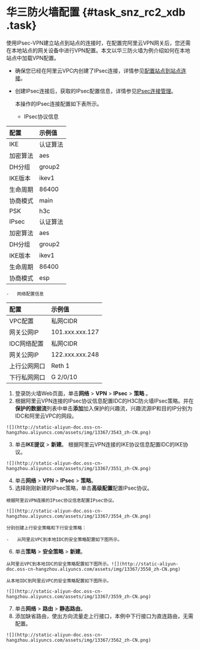 # 华三防火墙配置 {#task_snz_rc2_xdb .task}

使用IPsec-VPN建立站点到站点的连接时，在配置完阿里云VPN网关后，您还需在本地站点的网关设备中进行VPN配置。本文以华三防火墙为例介绍如何在本地站点中加载VPN配置。

-   确保您已经在阿里云VPC内创建了IPsec连接，详情参见[配置站点到站点连接](https://help.aliyun.com/document_detail/65072.html?spm=a2c4g.11186623.2.3.02pwkT)。

-   创建IPsec连接后，获取的IPsec配置信息，详情参见[IPsec连接管理](https://help.aliyun.com/document_detail/65288.html?spm=a2c4g.11186623.2.4.02pwkT)。

    本操作的IPsec连接配置如下表所示。

    -   IPsec协议信息

|配置|示例值|
|:-|:--|
|IKE|认证算法|sha1|
|加密算法|aes|
|DH分组|group2|
|IKE版本|ikev1|
|生命周期|86400|
|协商模式|main|
|PSK|h3c|
|IPsec|认证算法|sha1|
|加密算法|aes|
|DH分组|group2|
|IKE版本|ikev1|
|生命周期|86400|
|协商模式|esp|

    -   网络配置信息

|配置|示例值|
|:-|:--|
|VPC配置|私网CIDR|192.168.10.0/24|
|网关公网IP|101.xxx.xxx.127|
|IDC网络配置|私网CIDR|192.168.66.0/24|
|网关公网IP|122.xxx.xxx.248|
|上行公网网口|Reth 1|
|下行私网网口|G 2/0/10|


1.   登录防火墙Web页面，单击**网络** \> **VPN** \> **IPsec** \> **策略** 。 
2.   根据阿里云VPN连接的IPsec协议信息配置IDC的H3C防火墙IPsec策略。并在**保护的数据流**列表中单击**添加**加入保护的兴趣流，兴趣流源IP和目的IP分别为IDC和阿里云VPC的网段。 

    ![](http://static-aliyun-doc.oss-cn-hangzhou.aliyuncs.com/assets/img/13367/3543_zh-CN.png)

3.   单击**IKE提议** \> **新建**。 根据阿里云VPN连接的IKE协议信息配置IDC的IKE协议。

    ![](http://static-aliyun-doc.oss-cn-hangzhou.aliyuncs.com/assets/img/13367/3551_zh-CN.png)

4.   单击**网络** \> **VPN** \> **IPsec** \> **策略**。 
5.   选择刚刚新建的IPsec策略，单击**高级配置**配置IPsec协议。 

    根据阿里云VPN连接的IPsec协议信息配置IPsec协议。

    ![](http://static-aliyun-doc.oss-cn-hangzhou.aliyuncs.com/assets/img/13367/3554_zh-CN.png)

    分别创建上行安全策略和下行安全策略：

    -   从阿里云VPC到本地IDC的安全策略配置如下图所示。

6.   单击**策略** \> **安全策略** \> **新建**。 

    从阿里云VPC到本地IDC的安全策略配置如下图所示。![](http://static-aliyun-doc.oss-cn-hangzhou.aliyuncs.com/assets/img/13367/3558_zh-CN.png)

    从本地IDC到阿里云VPC的安全策略配置如下图所示。

    ![](http://static-aliyun-doc.oss-cn-hangzhou.aliyuncs.com/assets/img/13367/3559_zh-CN.png)

7.   单击**网络** \> **路由** \> **静态路由**。 
8.   添加缺省路由，使出方向流量走上行接口，本例中下行接口为直连路由，无需配置。 

    ![](http://static-aliyun-doc.oss-cn-hangzhou.aliyuncs.com/assets/img/13367/3562_zh-CN.png)


